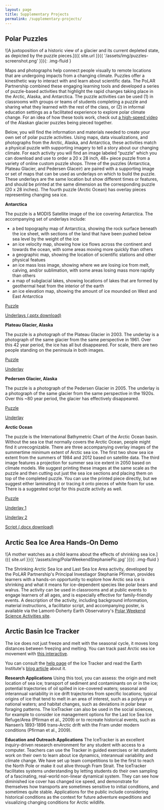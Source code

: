 ```yaml
---
layout: page
title: Supplementary Projects
permalink: /supplementary-projects/
---
```


## Polar Puzzles

![A juxtoposition of a historic view of a glacier and its current depleted state, as depicted by the puzzle pieces.]({{ site.url }}{{ '/assets/img/puzzles-screenshot.png' }}){: .img-fluid }

Maps and photographs help connect people visually to remote locations that are undergoing impacts from a changing climate. Puzzles offer a kinesthetic way to interact with and learn about scientific data.  The PoLAR Partnership combined these engaging learning tools and developed a series of puzzle-based activities that highlight the rapid changes taking place in the Arctic, Alaska, and Antarctica.  The puzzle activities can be used (1) in classrooms with groups or teams of students completing a puzzle and sharing what they learned with the rest of the class, or (2) in informal education settings as a facilitated experience to explore polar climate change. For an idea of how these tools work, check out [a high-speed video](https://www.youtube.com/watch?v=x7p5yDbznmE) of the Alaskan glacier puzzles being pieced together.   

Below, you will find the information and materials needed to create your own set of polar puzzle activities.  Using maps, data visualizations, and photographs from the Arctic, Alaska, and Antarctica, these activities match a physical puzzle with supporting imagery to tell a story about our changing climate.  For each activity you will find an image labeled “puzzle” which you can download and use to order a 20 x 28 inch, 48+ piece puzzle from a variety of online custom puzzle shops.  Three of the puzzles (Antarctica, Plateau Glacier, and Pedersen Glaceir) are paired with a supporting image or set of maps that can be used as underlays on which to build the puzzle.  These underlays are the same location but show different times or features, and should be printed at the same dimension as the corresponding puzzle (20 x 28 inches).  The fourth puzzle (Arctic Ocean) has overlay pieces representing changing sea ice.

**Antarctica**

The puzzle is a MODIS Satellite image of the ice covering Antarctica. The accompanying set of underlays include:
* a bed topography map of Antarctica, showing the rock surface beneath the ice sheet, with sections of the land that have been pushed below sea level by the weight of the ice
* an ice velocity map, showing how ice flows across the continent and towards the ocean, with some areas moving more quickly than others
* a geographic map, showing the location of scientific stations and other physical featues
* an ice mass loss image, showing where we are losing ice from melt, calving, and/or sublimation, with some areas losing mass more rapidly than others
* a map of subglacial lakes, showing locations of lakes that are formed by geothermal heat from the interior of the earth
* an ice elevation map, showing the amount of ice mounded on West and East Antarctica

<a href="{{ site.url }}{{ '/files/Antarctica_SateliliteImage_Puzzle_0.jpg' }}">Puzzle</a>
 
<a href="{{ site.url }}{{ '/files/Antarctica_Maps_Underlays.pptx' }}">Underlays (.pptx download)</a>
 
**Plateau Glacier, Alaska**

The puzzle is a photograph of the Plateau Glacier in 2003. The underlay is a photograph of the same glacier from the same perspective in 1961. Over this 42 year period, the ice has all but disappeared.  For scale, there are two people standing on the peninsula in both images.

<a href="{{ site.url }}{{ '/files/PlateauGlacier_2003_Puzzle.png' }}">Puzzle</a>
 
<a href="{{ site.url }}{{ '/files/PlateauGlacier_1961_Underlay.png' }}">Underlay</a>

**Pedersen Glacier, Alaska**

The puzzle is a photograph of the Pedersen Glacier in 2005. The underlay is a photograph of the same glacier from the same perspective in the 1920s. Over this ~80 year period, the glacier has effectively disappeared.

<a href="{{ site.url }}{{ '/files/PedersenGlacier_2005_Puzzle.png' }}">Puzzle</a>
 
<a href="{{ site.url }}{{ '/files/PedersenGlacier_1920s_Underlay.png' }}">Underlay</a>

**Arctic Ocean**

The puzzle is the International Bathymetric Chart of the Arctic Ocean basin. Without the sea ice that normally covers the Arctic Ocean, people might find it unrecognizable.  There are three accompanying overlay images of the summertime minimum extent of Arctic sea ice.  The first two show sea ice extent from the summers of 1984 and 2012 based on satellite data.   The third image features a projection for summer sea ice extent in 2050 based on climate models.  We suggest printing these images at the same scale as the puzzle and then cutting out just the sea ice sections and placing them on top of the completed puzzle. You can use the printed piece directly, but we suggest either laminating it or tracing it onto pieces of white foam for use.  There is a suggested script for this puzzle activity as well.


<a href="{{ site.url }}{{ '/files/ArcticOcean_BathymetryMap_Puzzle.jpg' }}">Puzzle</a>
 
<a href="{{ site.url }}{{ '/files/ArcticSeaIce_1984-2012_MinimumExtent_Overlays.png' }}">Underlay 1</a>
  
<a href="{{ site.url }}{{ '/files/ArcticSeaIce_2050ProjectedMinimum_Overlay.png' }}">Underlay 2</a>
    
<a href="{{ site.url }}{{ '/files/ArcticOcean_Puzzle-Overlays_Script.docx' }}">Script (.docx download)</a>

## Arctic Sea Ice Area Hands-On Demo

![A mother watches as a child learns about the effects of shrinking sea ice.]({{ site.url }}{{ '/assets/img/PolarWeekendStephaniePic.jpg' }}){: .img-fluid }

The Shrinking Arctic Sea Ice and Last Sea Ice Area activity, developed by the PoLAR Partnership's Principal Investiagor Stephanie Pfirman, provides learners with a hands-on opportunity to explore how Arctic sea ice is shrinking and what it means for ice-dependent species like polar bears and walrus. The activity can be used in classrooms and at public events to engage learners of all ages, and is especially effective for family-friendly events. A description of the activity, including background information, material instructions, a facilitator script, and accompanying poster, is available via the Lamont-Doherty Earth Observatory's [Polar Weekend Science Activities  site](http://www.ldeo.columbia.edu/edu/polareducation/Activities/LIA-EducationTemplate_Pfirman_2014update_Part1.pdf). 

## Arctic Basin Ice Tracker

The ice does not just freeze and melt with the seasonal cycle, it moves long distances between freezing and melting. You can track past Arctic sea ice movement with [this interactive](http://polarapps.ldeo.columbia.edu/PlotCSVosmall.html).

You can consult the [help page](http://extranet.nsidc.org/IceMotion/Examples.html) of the Ice Tracker and read the Earth Institute's [blog article](http://blogs.ei.columbia.edu/2013/12/10/explore-the-arctic-ocean-with-icetracker/) about it. 

**Research Applications**
Using this tool, you can assess: the origin and melt location of sea ice; transport of sediment and contaminants on or in the ice; potential trajectories of oil spilled in ice-covered waters; seasonal and interannual variability in ice drift trajectories from specific locations; typical origins of ice that tend to melt in an area of interest, such as a polynya or national waters; and habitat changes, such as deviations in polar bear foraging patterns. The IceTracker can also be used in the social sciences, for example to consider ice management options for the Last Ice Sea Ice Refuge/Area (Pfirman et al., 2009) or to recreate historical events, such as Nansen’s 1893-1896 trans-Arctic drift with the Fram under modern conditions (Pfirman et al., 2009).

**Education and Outreach Applications**
The IceTracker is an excellent inquiry-driven research environment for any student with access to a computer. Teachers can use the Tracker in guided exercises or let students work on their own to learn about ice dynamics, interannual variability and climate change. We have set up team competitions to be the first to reach the North Pole or make it out alive through Fram Strait. The IceTracker facilitates systems understanding by letting students do their own sampling of a fascinating, real-world non-linear dynamical system. They can see how diminished ice cover has changed ice speed, and demonstrate for themselves how transports are sometimes sensitive to initial conditions, and sometimes quite stable. Applications for the public include considering historical conditions as the context for future adventure expeditions and visualizing changing conditions for Arctic wildlife. 
